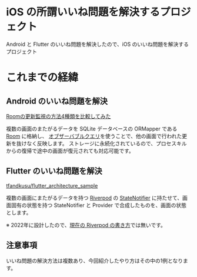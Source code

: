 #  iOS の所謂いいね問題を解決するプロジェクト

Android と Flutter のいいね問題を解決したので、iOS のいいね問題を解決するプロジェクト

# これまでの経緯

## Android のいいね問題を解決

[Roomの更新監視の方法4種類を比較してみた](https://qiita.com/tfandkusu/items/672b2a043d27c0fefc89)

複数の画面のまたがるデータを SQLite データベースの ORMapper である [Room](https://developer.android.com/training/data-storage/room) に格納し、
[オブザーバブルクエリ](https://developer.android.com/training/data-storage/room/async-queries?hl=ja#observable)を使うことで、他の画面で行われた更新を抜けなく反映します。
ストレージに永続化されているので、プロセスキルからの復帰で途中の画面が復元されても対応可能です。

## Flutter のいいね問題を解決

[tfandkusu/flutter_architecture_sample](https://github.com/tfandkusu/flutter_architecture_sample)

複数の画面にまたがるデータを持つ [Riverpod](https://riverpod.dev/) の [StateNotifier](https://riverpod.dev/docs/providers/state_notifier_provider) に持たせて、画面固有の状態を持つ StateNotifier と Provider で合成したものを、画面の状態とします。

※ 2022年に設計したので、[現在の Riverpod の書き方](https://riverpod.dev/docs/migration/from_state_notifier)では無いです。

## 注意事項

いいね問題の解決方法は複数あり、今回紹介したやり方はその中の1例となります。
